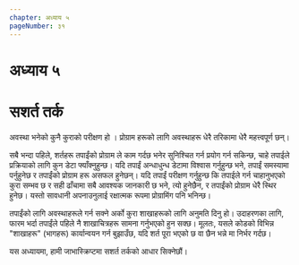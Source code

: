 ```yaml
---
chapter: अध्याय ५
pageNumber: ३१
---
```


# अध्याय ५
# सशर्त तर्क

अवस्था भनेको कुनै कुराको परीक्षण हो । प्रोग्राम हरूको लागि अवस्थाहरू धेरै तरिकामा धेरै महत्त्वपूर्ण छन्।

सबै भन्दा पहिले, शर्तहरू तपाईंको प्रोग्राम ले काम गर्दछ भनेर सुनिश्चित गर्न प्रयोग गर्न सकिन्छ, चाहे तपाईले प्रक्रियाको लागि कुन डेटा फ्याँक्नुहुन्छ। यदि तपाईं अन्धाधुन्ध डेटामा विश्वास गर्नुहुन्छ भने, तपाईं समस्यामा पर्नुहुनेछ र तपाईंको प्रोग्राम हरू असफल हुनेछन्। यदि तपाईं परीक्षण गर्नुहुन्छ कि तपाईले गर्न चाहानुभएको कुरा सम्भव छ र सही ढाँचामा सबै आवश्यक जानकारी छ भने, त्यो हुनेछैन, र तपाईंको प्रोग्राम धेरै स्थिर हुनेछ। यस्तो सावधानी अपनाउनुलाई रक्षात्मक रूपमा प्रोग्रामिंग पनि भनिन्छ।

तपाईंको लागि अवस्थाहरूले गर्न सक्ने अर्को कुरा शाखाहरूको लागि अनुमति दिनु हो। उदाहरणका लागि, फारम भर्दा तपाईंले पहिले नै शाखाचित्रहरू सामना गर्नुभएको हुन सक्छ। मूलतः, यसले कोडको विभिन्न "शाखाहरू" (भागहरू) कार्यान्वयन गर्न बुझाउँछ, यदि शर्त पूरा भएको छ वा छैन भन्ने मा निर्भर गर्दछ।

यस अध्यायमा, हामी जाभास्क्रिप्टमा सशर्त तर्कको आधार सिक्नेछौं।

